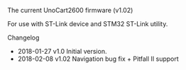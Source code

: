 The current UnoCart2600 firmware (v1.02)

For use with ST-Link device and STM32 ST-Link utility.

Changelog

* 2018-01-27 v1.0 Initial version.
* 2018-02-08 v1.02 Navigation bug fix + Pitfall II support


